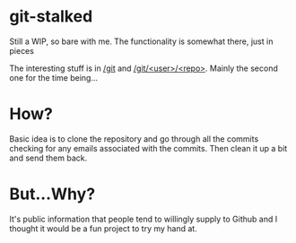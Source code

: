 # git-stalked
Still a WIP, so bare with me. The functionality is somewhat there, just in pieces

The interesting stuff is in [/git](https://stalker.deploy.sadpanda.moe/git/) and [/git/\<user>/\<repo>](https://stalker.deploy.sadpanda.moe/git/marvinody/git-stalked). Mainly the second one for the time being...

# How?
Basic idea is to clone the repository and go through all the commits checking for any emails associated with the commits. Then clean it up a bit and send them back.

# But...Why?
It's public information that people tend to willingly supply to Github and I thought it would be a fun project to try my hand at.
